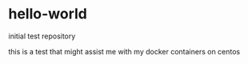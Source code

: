 # hello-world
initial test repository

this is a test that might assist me with my docker containers on centos

